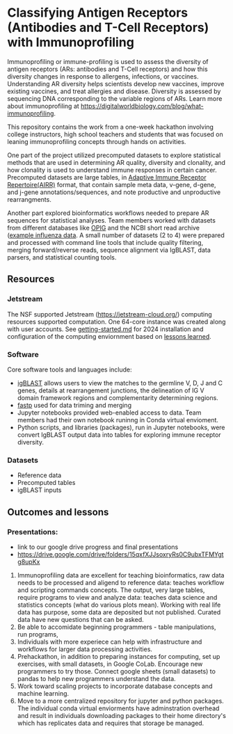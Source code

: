 # Classifying Antigen Receptors (Antibodies and T-Cell Receptors) with Immunoprofiling

Immunoprofiling or immune-profiling is used to assess the diversity of antigen receptors (ARs: antibodies and T-Cell receptors) and how this diversity changes in response to allergens, infections, or vaccines. Understanding AR diversity helps scientists develop new vaccines, improve existing vaccines, and treat allergies and disease. Diversity is assessed by sequencing DNA corresponding to the variable regions of ARs. Learn more about immunoprofiling at https://digitalworldbiology.com/blog/what-immunoprofiling. 

This repository contains the work from a one-week hackathon involving college instructors, high school teachers and students that was focused on leaning immunoprofiling concepts through hands on activities. 

One part of the project utilized precomputed datasets to explore statistical methods that are used in determining AR quality, diversity and clonality, and how clonality is used to understand immune responses in certain cancer. Precomputed datasets are large tables, in [Adaptive Immune Receptor Repertoire(AIRR)](https://docs.airr-community.org/en/stable/) format, that contain sample meta data, v-gene, d-gene, and j-gene annotations/sequences, and note productive and unproductive rearrangments.  

Another part explored bioinformatics workflows needed to prepare AR sequences for statistical analyses. Team members worked with datasets from different databases like [OPIG](https://opig.stats.ox.ac.uk/webapps/covabdab/) and the NCBI short read archive ([example influenza data](https://www.ncbi.nlm.nih.gov/sra/?term=PRJNA349143). A small number of datasets (2 to 4) were prepared and processed with command line tools that include quality filtering, merging forward/reverse reads, sequence alignment via IgBLAST, data parsers, and statistical counting tools.  

## Resources
### Jetstream
The NSF supported Jetstream (https://jetstream-cloud.org/) computing resources supported computation. One 64-core instance was created along with user accounts. See [getting-started.md](https://github.com/AntibodyEngineers/immune-profiling/blob/main/getting-started.md) for 2024 installation and configuration of the computing enviornment based on [lessons learned](#outcomes-and-lessons).

### Software
Core software tools and languages include:
- [igBLAST](https://ncbi.github.io/igblast/) allows users to view the matches to the germline V, D, J and C genes, details at rearrangement junctions, the delineation of IG V domain framework regions and complementarity determining regions.  
- [fastp](https://github.com/OpenGene/fastp) used for data triming and merging 
- Jupyter notebooks provided web-enabled access to data. Team members had their own notebook runinng in Conda virtual envioment. 
- Python scripts, and libraries (packages), run in Jupyter notebooks, were convert IgBLAST output data into tables for exploring immune receptor diversity.
   
### Datasets
- Reference data 
- Precomputed tables
- igBLAST inputs

## Outcomes and lessons
### Presentations:
  - link to our google drive progress and final presentations
  - https://drive.google.com/drive/folders/15qxfXJJsoxryRs0C9ubxTFMYgtg8upKx
1. Immunoprofiling data are excellent for teaching bioinformatics, raw data needs to be processed and aligend to reference data: teaches workflow and scripting commands concepts. The output, very large tables, require programs to view and analyze data: teaches data science and statistics concepts (what do various plots mean). Working with real life data has purpose, some data are deposited but not published. Curated data have new questions that can be asked. 
2. Be able to accomidate beginning programmers - table manipulations, run programs,
3. Individuals with more experiece can help with infrastructure and workflows for larger data processing activities.
4. Prehackathon, in addition to preparing instances for computing, set up exercises, with small datasets, in Google CoLab. Encourage new programmers to try those. Connect google sheets (small datasets) to pandas to help new programmers understand the data.
5. Work toward scaling projects to incorporate database concepts and machine learning.
6. Move to a more centralized repository for jupyter and python packages. The individual conda virtual enviorments have adminstration overhead and result in individuals downloading packages to their home directory's which has replicates data and requires that storage be managed. 
